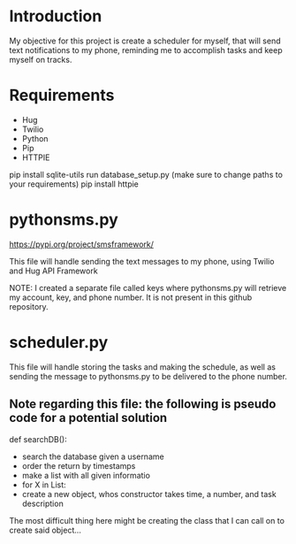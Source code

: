 # Introduction
My objective for this project is create a scheduler for myself, that will send text
notifications to my phone, reminding me to accomplish tasks and keep myself on tracks.

# Requirements
- Hug
- Twilio
- Python
- Pip
- HTTPIE

pip install sqlite-utils
run database_setup.py (make sure to change paths to your requirements)
pip install httpie

# pythonsms.py
https://pypi.org/project/smsframework/

This file will handle sending the text messages to my phone, using Twilio and Hug API Framework

NOTE: I created a separate file called keys where pythonsms.py will retrieve my account, key, and phone number.
It is not present in this github repository.

# scheduler.py

This file will handle storing the tasks and making the schedule, as well as sending the message to pythonsms.py
to be delivered to the phone number. 
## Note regarding this file: the following is pseudo code for a potential solution
def searchDB():
- search the database given a username
- order the return by timestamps
- make a list with all given informatio
- for X in List:
- create a new object, whos constructor takes time, a number, and task description

The most difficult thing here might be creating the class that I can call on to create said object...

